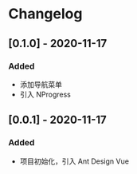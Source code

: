 # Changelog

## [0.1.0] - 2020-11-17
### Added
- 添加导航菜单
- 引入 NProgress

## [0.0.1] - 2020-11-17
### Added
- 项目初始化，引入 Ant Design Vue